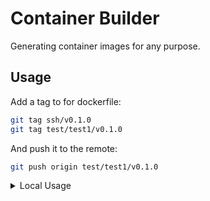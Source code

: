 # Container Builder

Generating container images for any purpose.

## Usage

Add a tag to for dockerfile:

```sh
git tag ssh/v0.1.0
git tag test/test1/v0.1.0
```

And push it to the remote:

```sh
git push origin test/test1/v0.1.0
```

<details><summary>Local Usage</summary>

Give an dockerfile to `--build` parameter:

```sh
./build.sh --prefix rytsh --build ./images/test/test1.Dockerfile --version v0.1.0 --latest --push
```

Image names:  
  `rytsh/test/test1:0.1.0` -> version in dockerfile  
  `rytsh/test/test1:latest` -> _--latest_ option is used

`assets` folder near the Dockerfile.

Set extra build args in the Dockerfile:

```dockerfile
# ---
# BUILD_ARGS="--build-arg foo=bar"
# ---
```

For more information, run `./build.sh --help`.

```text
  --build <DOCKERFILE>
    Specify the dockerfile to build.
  --dry-run
    Dont run commands just show it.

  --image-name <IMAGE_NAME>
    Specify the image-name directly.
    Example: rytsh/curl:0.1.0
  --latest
    Tag the image additional 'latest'.
  --prefix <PREFIX>
    Specify the prefix of the docker image.
  --push
    Push the image to docker hub.
  -h, --help
    This help page
```

</details>
